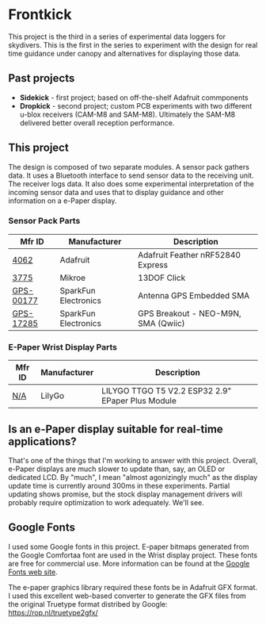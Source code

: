 # Frontkick

This project is the third in a series of experimental data loggers for skydivers. This is the first in the series to experiment
with the design for real time guidance under canopy and alternatives for displaying those data.

## Past projects

* **Sidekick** - first project; based on off-the-shelf Adafruit commponents
* **Dropkick** - second project; custom PCB experiments with two different u-blox receivers (CAM-M8 and SAM-M8). Ultimately the SAM-M8 delivered better overall reception performance.

## This project

The design is composed of two separate modules.  A sensor pack gathers data.  It uses a Bluetooth interface to send sensor data to the receiving unit.  The receiver logs data. It also does some experimental interpretation of the incoming sensor data and uses that to display guidance and other information on a e-Paper display.

### Sensor Pack Parts

| Mfr ID      | Manufacturer       | Description |
|-------------|--------------------|------------------------|
|[4062](https://www.adafruit.com/product/4062) | Adafruit | Adafruit Feather nRF52840 Express|
|[3775](https://www.mikroe.com/13dof-click)| Mikroe | 13DOF Click
|[GPS-00177](https://www.sparkfun.com/products/177)|SparkFun Electronics|Antenna GPS Embedded SMA|
| [GPS-17285](https://www.sparkfun.com/products/17285)|SparkFun Electronics|GPS Breakout - NEO-M9N, SMA (Qwiic)|

### E-Paper Wrist Display Parts
| Mfr ID      | Manufacturer       | Description |
|-------------|--------------------|------------------------|
|[N/A](hhttps://www.aliexpress.us/item/3256801850594766.html?gatewayAdapt=glo2usa4itemAdapt&_randl_shipto=US) | LilyGo |LILYGO TTGO T5 V2.2 ESP32 2.9" EPaper Plus Module|


## Is an e-Paper display suitable for real-time applications?

That's one of the things that I'm working to answer with this project.  Overall, e-Paper displays are much slower to update than, say, an OLED or dedicated LCD. By "much", I mean "almost agonizingly much" as the display update time is currently around 300ms in these experiments.  Partial updating shows promise, but the stock display management drivers will probably require optimization to work adequately. We'll see.

## Google Fonts 

I used some Google fonts in this project. E-paper bitmaps generated from the Google Comfortaa font are used in the Wrist display project.  These fonts are free for commercial use. More information 
can be found at the [Google Fonts web site](https://developers.google.com/fonts/faq).

The e-paper graphics library required these fonts be in Adafruit GFX format. I used this excellent web-based converter to generate the GFX files from the original Truetype format distribed by Google:  https://rop.nl/truetype2gfx/ 